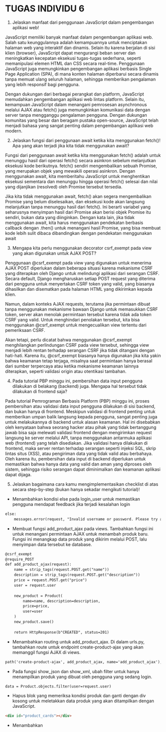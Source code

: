 # TUGAS INDIVIDU 6
1. Jelaskan manfaat dari penggunaan JavaScript dalam pengembangan aplikasi web!

JavaScript memiliki banyak manfaat dalam pengembangan aplikasi web. Salah satu keunggulannya adalah kemampuannya untuk menciptakan halaman web yang interaktif dan dinamis. Selain itu karena berjalan di sisi klien (browser), JavaScript dapat mengurangi beban server dan meningkatkan kecepatan eksekusi tugas-tugas sederhana, seperti memanipulasi elemen HTML dan CSS secara real-time. Penggunaan JavaScript juga memungkinkan pengembangan aplikasi berbasis Single Page Application (SPA), di mana konten halaman diperbarui secara dinamis tanpa memuat ulang seluruh halaman, sehingga memberikan pengalaman yang lebih responsif bagi pengguna. 

Dengan dukungan dari berbagai perangkat dan platform, JavaScript memudahkan pengembangan aplikasi web lintas platform. Selain itu, kemampuan JavaScript dalam menangani pemrosesan asynchronous melalui AJAX atau fetch() juga memungkinkan komunikasi data dengan server tanpa mengganggu pengalaman pengguna. Dengan dukungan komunitas yang besar dan beragam pustaka open-source, JavaScript telah menjadi bahasa yang sangat penting dalam pengembangan aplikasi web modern.

2. Jelaskan fungsi dari penggunaan await ketika kita menggunakan fetch()! Apa yang akan terjadi jika kita tidak menggunakan await?

Fungsi dari penggunaan await ketika kita menggunakan fetch() adalah untuk menunggu hasil dari operasi fetch() secara asinkron sebelum melanjutkan eksekusi kode berikutnya. fetch() sendiri mengembalikan sebuah Promise, yang merupakan objek yang mewakili operasi asinkron. Dengan menggunakan await, kita memberitahu JavaScript untuk menghentikan eksekusi sementara dan menunggu hingga operasi fetch() selesai dan nilai yang dijanjikan (resolved) oleh Promise tersebut tersedia.

Jika kita tidak menggunakan await, fetch() akan segera mengembalikan Promise yang belum diselesaikan, dan eksekusi kode akan langsung melanjutkan tanpa menunggu hasil dari fetch(). Ini berarti variabel yang seharusnya menyimpan hasil dari Promise akan berisi objek Promise itu sendiri, bukan data yang diinginkan.
Dengan kata lain, jika tidak menggunakan await, kita harus menggunakan pendekatan berbasis callback dengan .then() untuk menangani hasil Promise, yang bisa membuat kode lebih sulit dibaca dibandingkan dengan pendekatan menggunakan await

3. Mengapa kita perlu menggunakan decorator csrf_exempt pada view yang akan digunakan untuk AJAX POST?

Penggunaan @csrf_exempt pada view yang digunakan untuk menerima AJAX POST diperlukan dalam beberapa situasi karena mekanisme CSRF yang diterapkan oleh Django untuk melindungi aplikasi dari serangan CSRF. Secara default, Django mengharuskan setiap POST request yang diterima dari pengguna untuk menyertakan CSRF token yang valid, yang biasanya dihasilkan dan disematkan pada halaman HTML yang dikirimkan kepada klien.

Namun, dalam konteks AJAX requests, terutama jika permintaan dibuat tanpa menggunakan mekanisme bawaan Django untuk memasukkan CSRF token, server akan menolak permintaan tersebut karena tidak ada token CSRF yang valid. Untuk menghindari penolakan tersebut, kita bisa menggunakan @csrf_exempt untuk mengecualikan view tertentu dari pemeriksaan CSRF.

Akan tetapi, perlu dicatat bahwa menggunakan @csrf_exempt menghilangkan perlindungan CSRF pada view tersebut, sehingga view menjadi lebih rentan terhadap serangan CSRF jika tidak ditangani dengan hati-hati. Karena itu, @csrf_exempt biasanya hanya digunakan jika kita yakin bahwa keamanan tetap terjaga, misalnya saat permintaan hanya berasal dari sumber terpercaya atau ketika mekanisme keamanan lainnya diterapkan, seperti validasi origin atau otentikasi tambahan.
 
4. Pada tutorial PBP minggu ini, pembersihan data input pengguna dilakukan di belakang (backend) juga. Mengapa hal tersebut tidak dilakukan di frontend saja?

Pada tutorial Pemrograman Berbasis Platform (PBP) minggu ini, proses pembersihan atau validasi data input pengguna dilakukan di sisi backend, dan bukan hanya di frontend. Meskipun validasi di frontend penting untuk memberikan umpan balik langsung kepada pengguna, sangat penting juga untuk melakukannya di backend untuk alasan keamanan. Hal ini disebabkan oleh kenyataan bahwa seorang hacker atau pihak yang tidak bertanggung jawab bisa saja melewati validasi frontend dengan mengirimkan request langsung ke server melalui API, tanpa menggunakan antarmuka aplikasi web (frontend) yang telah disediakan. Jika validasi hanya dilakukan di frontend, maka server rentan terhadap serangan seperti injeksi SQL, skrip lintas situs (XSS), atau pengiriman data yang tidak valid atau berbahaya. Oleh karena itu, pembersihan data input di backend diperlukan untuk memastikan bahwa hanya data yang valid dan aman yang diproses oleh sistem, sehingga risiko serangan dapat diminimalkan dan keamanan aplikasi dapat dijaga.

5. Jelaskan bagaimana cara kamu mengimplementasikan checklist di atas secara step-by-step (bukan hanya sekadar mengikuti tutorial)!

- Menambahkan kondisi else pada login_user untuk memastikan pengguna mendapat feedback jika terjadi kesalahan login
```html
else:
    messages.error(request, "Invalid username or password. Please try again.")
```

- Membuat fungsi add_product_ajax pada views. Tambahkan fungsi ini untuk menangani permintaan AJAX untuk menambah produk baru. Fungsi ini menangkap data produk yang dikirim melalui POST, lalu menyimpan data tersebut ke database.
```html
@csrf_exempt
@require_POST
def add_product_ajax(request):
    name = strip_tags(request.POST.get("name"))
    description = strip_tags(request.POST.get("description"))
    price = request.POST.get("price")
    user = request.user

    new_product = Product(
        name=name, description=description,
        price=price,
        user=user
    )
    new_product.save()

    return HttpResponse(b"CREATED", status=201)
```

- Menambahkan routing untuk add_product_ajax. Di dalam urls.py, tambahkan route untuk endpoint create-product-ajax yang akan memanggil fungsi AJAX di views.
```html
path('create-product-ajax', add_product_ajax, name='add_product_ajax'),
```

- Pada fungsi show_json dan show_xml, ubah filter untuk hanya menampilkan produk yang dibuat oleh pengguna yang sedang login.
```html
data = Product.objects.filter(user=request.user)
```

- Hapus blok yang memeriksa kondisi produk dan ganti dengan div kosong untuk meletakkan data produk yang akan ditampilkan dengan JavaScript.
```html
<div id="product_cards"></div>
```

- Menambahkan <script> di bagian bawah template sebelum {% endblock content %}. Fungsi getProducts ini akan mengambil data produk dari endpoint JSON dan menampilkannya pada halaman.
```html
<script>
  async function getProducts() {
      return fetch("{% url 'add_product_ajax' %}").then((res) => res.json());
  }
</script>
```

- Menambahkan fungsi lain yang bertanggung jawab untuk me-refresh tampilan produk setelah data baru ditambahkan atau halaman di-load.
```html
async function refreshProducts() {
    document.getElementById("product_cards").innerHTML = "";
    document.getElementById("product_cards").className = "";
    const products = await getProducts();
    ...
}
```

- Setelah div dengan ID product_cards, tambahkan modal dengan menggunakan Tailwind CSS yang akan memungkinkan pengguna untuk menambah produk baru melalui AJAX. Modal ini berisi form sederhana untuk input data produk.
```html
<div id="crudModal" tabindex="-1" aria-hidden="true" class="hidden fixed inset-0 z-50 ...">
  <!-- Konten modal -->
</div>

```

- Tambahkan event listener pada form modal untuk mengirimkan data produk baru melalui AJAX tanpa reload halaman.
```html
document.getElementById("productForm").addEventListener("submit", (e) => {
    e.preventDefault();
    hideModal();
    addProduct();
  })
```

- Akhirnya, setelah semua bagian diimplementasikan, pastikan untuk melakukan pengujian menyeluruh untuk memastikan bahwa semua fitur berfungsi seperti yang diharapkan.

# TUGAS INDIVIDU 5
1. Jika terdapat beberapa CSS selector untuk suatu elemen HTML, jelaskan urutan prioritas pengambilan CSS selector tersebut!

Dalam CSS, ketika ada beberapa selector yang dapat diterapkan pada elemen HTML yang sama, urutan prioritas pengambilan (juga dikenal sebagai spesifisitas) digunakan untuk menentukan mana yang akan diterapkan. Berikut adalah urutan prioritas spesifisitas CSS:

- Inline Styles
Style yang ditetapkan langsung pada elemen menggunakan atribut style.
Contoh: <div style="color: red;">Contoh</div>

- ID Selector
Selector yang menggunakan ID, yang ditandai dengan simbol #.
Contoh: #header { color: blue; }
Spesifisitasnya adalah 1-0-0.

- Class, Attribute, dan Pseudo-classes Selector
Selector yang menggunakan kelas (.), atribut ([]), atau pseudo-classes (:hover, :first-child, dll.).
Contoh: .menu { color: green; }, [type="text"] { background: yellow; }
Spesifisitasnya adalah 0-1-0.

- Element dan Pseudo-elements Selector
Selector yang menggunakan elemen HTML atau pseudo-elements (::before, ::after, dll.).
Contoh: div { font-size: 16px; }
Spesifisitasnya adalah 0-0-1.

Menghitung Spesifisitas
Setiap selector dapat dihitung spesifisitasnya dalam format (a-b-c):
a: jumlah inline styles.
b: jumlah ID selectors.
c: jumlah class, attribute, dan pseudo-class selectors.
d: jumlah element dan pseudo-element selectors.

Jika spesifisitas sama, aturan yang ditulis terakhir dalam stylesheet akan diterapkan.
Penggunaan !important dapat mengubah urutan prioritas, sehingga CSS dengan !important akan diterapkan terlepas dari spesifisitas lainnya, meskipun sebaiknya digunakan dengan hati-hati karena dapat membuat debugging lebih sulit.

2. Mengapa responsive design menjadi konsep yang penting dalam pengembangan aplikasi web? Berikan contoh aplikasi yang sudah dan belum menerapkan responsive design!

Responsive design sangat penting dalam pengembangan aplikasi web karena memungkinkan tampilan situs beradaptasi secara otomatis dengan berbagai perangkat seperti smartphone, tablet, dan desktop. Dengan adanya responsive design, pengguna dapat menikmati pengalaman yang konsisten dan nyaman tanpa perlu khawatir tentang ukuran layar atau orientasi perangkat. Seiring dengan meningkatnya jumlah pengguna internet yang mengakses melalui perangkat mobile, penerapan responsive design menjadi kunci agar aplikasi tetap mudah diakses dan digunakan di berbagai platform.

Selain itu, responsive design juga mengoptimalkan proses pengembangan dan pemeliharaan situs. Dengan hanya perlu membuat satu versi situs yang dapat berfungsi di berbagai perangkat, pengembang dapat menghemat waktu dan biaya dibandingkan harus membuat versi terpisah untuk desktop dan mobile.

Contoh aplikasi yang telah berhasil menerapkan responsive design adalah Twitter dan Spotify, di mana tata letak dan fitur mereka otomatis menyesuaikan dengan baik di berbagai perangkat. Sebaliknya, beberapa situs berita lama yang belum mengadopsi responsive design masih memerlukan zoom dan scrolling horizontal pada perangkat mobile seperti web berita, yang secara signifikan mengurangi kenyamanan pengalaman pengguna.

3. Jelaskan perbedaan antara margin, border, dan padding, serta cara untuk mengimplementasikan ketiga hal tersebut!

Margin
- Merupakan space antara suatu elemen (bagian luarnya) dengan elemen-elemen lain (di luar elemen itu sendiri)
- Digunakan untuk mengatur spacing di luar elemen (dari sisi luar elemen itu sendiri)
- Berpengaruh terhadap elemen-elemen lain di sekitar elemen yang bersangkutan
- Penerapan: Di CSS, margin dapat diatur menggunakan properti margin, contoh: margin: 10px; untuk memberikan margin 10px di semua sisi elemen.

Border
- Merupakan garis yang mengelilingi elemen, terletak di antara margin dan padding. Border membentuk tepi visual dari elemen.
- Digunakan untuk memberikan batas visual pada elemen, menonjolkan atau membatasi area elemen tersebut.
- Tidak mempengaruhi jarak antara elemen, tetapi dapat menambah ukuran elemen karena border ditambahkan di luar padding.
- Penerapan: Di CSS, border dapat diatur menggunakan properti border, contoh: border: 2px solid black; untuk memberikan border hitam solid dengan ketebalan 2px di sekeliling elemen.

Padding
- Merupakan space antara batas suatu elemen dengan konten yang ada di dalam elemen itu sendiri
- Digunakan untuk mengatur spacing di dalam elemen (dari sisi dalam elemen itu sendiri)
- Hanya memengaruhi elemen itu sendiri
- Penerapan: Di CSS, padding dapat diatur menggunakan properti padding, contoh: padding: 15px; untuk memberikan padding 15px di dalam elemen dari semua sisi.

4. Jelaskan konsep flex box dan grid layout beserta kegunaannya!

- Flexbox (Flexible Box Layout)
Konsep
Flexbox adalah metode tata letak yang dirancang untuk mengatur elemen dalam satu arah, baik secara horizontal maupun vertikal, sehingga memudahkan pembuatan tata letak yang fleksibel dan dinamis. Flexbox mengatur elemen sebagai "flex container" dan "flex items". Dalam Flexbox, elemen-elemen diatur sepanjang satu sumbu utama dan bisa meluas untuk mengisi ruang yang tersedia atau menyusut agar tetap sesuai di dalam kontainer.

Kegunaan:
- Digunakan untuk tata letak yang lebih fleksibel, terutama untuk baris atau kolom tunggal.
- Membuat elemen-elemen dalam container dapat dengan mudah diatur dalam hal ukuran, perataan (alignment), dan distribusi ruang antar-elemen.
- Berguna ketika tata letak harus dapat menyesuaikan dengan ukuran layar yang berbeda (responsive design).

- Grid Layout
Konsep:
Grid Layout adalah metode tata letak yang lebih canggih dibanding Flexbox, di mana elemen-elemen diatur dalam bentuk grid dua dimensi (baris dan kolom). Grid layout memungkinkan pengaturan elemen secara lebih kompleks dalam dua arah (baik horizontal maupun vertikal).
Grid layout mengandalkan penggunaan grid lines untuk menentukan di mana elemen-elemen harus ditempatkan.

Kegunaan:
- Digunakan untuk tata letak yang lebih rumit yang membutuhkan pengaturan elemen-elemen dalam dua arah (baris dan kolom) sekaligus.
- Berguna untuk membuat tata letak halaman yang lebih kompleks dan teratur, seperti layout halaman web yang memiliki header, sidebar, konten utama, dan footer.

5. Jelaskan bagaimana cara kamu mengimplementasikan checklist di atas secara step-by-step (bukan hanya sekadar mengikuti tutorial)!

- Kustomisasi halaman login, register, dan tambah inventori semenarik mungkin.

Halaman Login (login.html):
- Penempatan form dalam card: Saya meletakkan form login dalam sebuah card dengan menggunakan Flexbox dari Tailwind CSS untuk menempatkan card di tengah halaman. Ini memastikan bahwa elemen login terlihat proporsional di berbagai ukuran layar.
- Styling form: Menggunakan Tailwind CSS, saya mengubah tampilan form input untuk username dan password agar lebih modern dengan class form-control. Ini termasuk border, focus state, dan spacing yang lebih elegan.
- Pesan error atau sukses: Implementasi feedback dengan {% if messages %} memungkinkan pesan muncul secara dinamis saat ada kesalahan atau keberhasilan login. Saya menggunakan berbagai warna untuk menunjukkan pesan sesuai kategori (error, success, atau lainnya).
- Tata letak: Layout login diletakkan dalam div dengan properti CSS min-h-screen dan justify-center untuk memastikan card selalu berada di tengah halaman, bahkan saat layar lebih kecil.

Halaman Tambah Produk (create_product.html):
- Card untuk form: Seperti pada halaman login, form untuk menambah produk juga diletakkan dalam card menggunakan container Flexbox yang memusatkan form pada layar. Ini menjaga konsistensi layout di seluruh aplikasi.
- Form handling: Saya menggunakan Django form framework untuk menangani form fields secara otomatis. Setiap field dikustomisasi dengan label dan pesan error yang muncul jika input tidak valid.
- Styling button: Tombol submit diberi gaya menggunakan Tailwind CSS dengan warna cokelat khas (#8B4513) dan efek hover yang lebih menarik, menambah interaktivitas halaman.

Halaman Daftar Inventori (main.html):
- Navbar: Saya membuat sebuah navbar yang terletak di bagian atas halaman dengan opsi navigasi seperti home, produk, kategori, dan cart. Pengguna yang login ditampilkan dengan nama dan opsi logout. Jika belum login, opsi login dan register ditampilkan.
- Info Card: Pada halaman utama, beberapa card disertakan untuk menampilkan informasi penting seperti NPM, Name, dan Class. Card ini dibuat dinamis agar tampil rapi di berbagai ukuran layar menggunakan Tailwind CSS Grid System.
- Product Display: Produk yang ada ditampilkan dalam grid layout yang responsif. Jika tidak ada produk, gambar dengan ekspresi sedih dan pesan "Belum ada data product" ditampilkan. Jika ada produk, masing-masing produk dimasukkan ke dalam card dengan detail produk dan gambar yang diambil dari template card_product.html.
- Button "Add New Product": Tombol untuk menambah produk baru ditempatkan di bagian kanan atas dan diberi gaya interaktif dengan efek hover dan transformasi menggunakan Tailwind.

Template base.html:
- Global Style: File base.html diubah untuk menggunakan Tailwind CSS secara keseluruhan. Saya memuat file CSS global tambahan untuk elemen styling yang lebih spesifik. Hal ini juga termasuk optimasi agar layout responsif dan mudah digunakan di berbagai perangkat.
- Consistent Layout: Blok konten di dalam {% block content %} memastikan setiap halaman yang mewarisi base.html memiliki layout yang konsisten.

Navbar Dinamis:
- Desktop vs Mobile: Navbar diatur untuk tampil berbeda di perangkat desktop dan mobile. Pada layar kecil, sebuah button akan muncul yang memicu menu dropdown ketika di-klik. Hal ini memastikan pengalaman pengguna yang lancar pada perangkat dengan ukuran layar berbeda.
- Conditional Rendering: Untuk pengguna yang sudah login, navbar akan menampilkan opsi logout dan pesan sambutan, sedangkan pengguna yang belum login akan diberikan opsi login dan register.

# TUGAS INDIVIDU 4
1. Apa perbedaan antara HttpResponseRedirect() dan redirect()

Di Django, baik HttpResponseRedirect() maupun redirect() digunakan untuk mengarahkan pengguna ke URL lain, tetapi ada perbedaan penting antara keduanya.

HttpResponseRedirect(): Kelas ini mengembalikan respons HTTP 302 dengan URL yang diberikan secara langsung. Anda harus menyertakan URL secara eksplisit, baik sebagai string lengkap atau relatif. Cocok untuk redirect sederhana ketika URL tujuan sudah jelas.

redirect(): Fungsi ini lebih fleksibel dan dapat menangani berbagai jenis argumen, seperti string URL, nama view, atau objek model. Misalnya, Anda bisa menggunakan redirect('view_name') untuk mengarahkan ke view tertentu. Django secara otomatis mengonversi argumen menjadi URL yang sesuai, sehingga lebih praktis untuk digunakan dalam berbagai konteks.

Kesimpulan: Gunakan HttpResponseRedirect() untuk redirect sederhana dengan URL yang pasti, dan redirect() untuk kemudahan dan fleksibilitas dalam pengalihan ke berbagai jenis URL.

2. Jelaskan cara kerja penghubungan model Product dengan User!

- Definisikan Model Product
```html
import uuid
from django.db import models
from django.contrib.auth.models import User

class Product(models.Model):
    id = models.UUIDField(primary_key=True, default=uuid.uuid4, editable=False)
    name = models.CharField(max_length=255)
    description = models.TextField()
    price = models.IntegerField()
    user = models.ForeignKey(User, on_delete=models.CASCADE)
```
Penjelasan Struktur
user: Merupakan field dengan tipe ForeignKey yang menghubungkan model Product dengan model User. Setiap produk terkait dengan satu pengguna sebagai pemilik.
on_delete=models.CASCADE: Menentukan bahwa jika pengguna dihapus, semua produk yang terkait dengan pengguna tersebut juga akan dihapus otomatis.

- Proses Membuat Produk
```html
def create_product(request):
    form = ProductForm(request.POST or None)

    if form.is_valid() and request.method == "POST":
        product = form.save(commit=False)
        product.user = request.user 
        product.save()
        return redirect('main:show_main')
```
Langkah-langkah:
- Inisialisasi Formulir: Formulir ProductForm diisi dengan data dari request.POST.
- Validasi: Memeriksa kevalidan formulir. Jika valid dan metode permintaan adalah POST, data akan diproses.
- Mengaitkan Pengguna: Produk yang dibuat dihubungkan dengan pengguna yang sedang login melalui request.user.
- Menyimpan Produk: Produk disimpan ke dalam database, membangun relasi permanen antara produk dan pengguna.

Mengakses Produk oleh Pengguna

Setelah produk dibuat, kita dapat mengakses semua produk yang dimiliki pengguna dengan query berikut:
```html
products = Product.objects.filter(user=request.user)
```
Query ini mengembalikan semua objek Product yang terkait dengan pengguna yang sedang login.

- Kesimpulan
Penghubungan antara model Product dan User memungkinkan pelacakan kepemilikan produk dalam aplikasi. Dengan menggunakan ForeignKey, data produk dapat dikelola berdasarkan pengguna, menjaga integritas data, dan memastikan setiap produk terhubung dengan pemiliknya.

3. Apa perbedaan antara authentication dan authorization, apakah yang dilakukan saat pengguna login? Jelaskan bagaimana Django mengimplementasikan kedua konsep tersebut.

Perbedaan Antara Authentication dan Authorization

- Authentication
Merupakan mekanisme verifikasi terkait sapakah yang ingin mengakses web page, apakah user tersebut terdaftar pada sistem? Authentication penting karena semacam step awal dari user untuk dapat mengakses web page yang menerapkan authorization, apabila user tidak terdaftar pada sistem maka user tidak akan dapat mengakses web page tersebut. Hal ini penting untuk segi keamanan web juga untuk memastikan hanya user yang terdaftar yang dapat mengakses

- Authorization
Merupakan mekanisme verifikasi apakah user yang telah terautentikasi dapat mengakses suatu web, fitur, resources, etc. Authorization penting karena digunakan untuk mengelola dan membatasi apa saja hal-hal yang dapat dilakukan dan tidak dapat dilakukan oleh seorang user. Hal ini penting untuk pengelolaan pengguna juga agar tidak ada user yang dapat mengakses/mengubah suatu hal yang seharusnya hanya dapat diakses oleh beberapa user

- Saat pengguna login, proses yang dilakukan mencakup:

Authentication: Memverifikasi kredensial pengguna (misalnya, nama pengguna dan kata sandi).

Authorization: Setelah berhasil login, sistem akan menentukan akses dan hak pengguna berdasarkan peran atau izin yang telah ditentukan.

- Implementasi Authentication dan Authorization di Django

Authentication di Django:
Django menyediakan sistem autentikasi built-in yang memungkinkan pengguna untuk login menggunakan username dan password dapat menggunakan model untuk menyimpan informasi pengguna dan menggunakan view untuk menangani proses login. Django juga menyediakan middleware yang menangani sesi pengguna, sehingga setelah login, pengguna dapat diidentifikasi di seluruh aplikasi.

Authorization di Django:
Django memungkinkan untuk menetapkan izin (permissions) dan grup (groups) untuk pengguna, yang dapat digunakan untuk mengontrol akses ke berbagai bagian aplikasi. Dapat menggunakan dekorator seperti @login_required dan @permission_required untuk melindungi view tertentu, memastikan hanya pengguna yang terautentikasi dan memiliki izin yang tepat yang dapat mengaksesnya.

4. Bagaimana Django mengingat pengguna yang telah login? Jelaskan kegunaan lain dari cookies dan apakah semua cookies aman digunakan?

Di Django, pengguna yang telah login diingat melalui mekanisme session yang menggunakan cookies. Ketika pengguna berhasil login, Django membuat session ID yang unik dan menyimpannya dalam cookie di browser pengguna. Session ini terkait dengan data pengguna yang disimpan di server. Jadi, setiap kali pengguna melakukan request, session ID dari cookie ini dikirimkan kembali ke server sehingga Django bisa mengidentifikasi pengguna yang sedang aktif.

Kegunaan Lain dari Cookies
Selain mengelola sesi pengguna seperti di atas, cookies memiliki beberapa kegunaan lain:
- Menyimpan Preferensi Pengguna: Cookies dapat digunakan untuk menyimpan informasi seperti bahasa yang dipilih pengguna, tema yang dipilih (dark mode/light mode), dan preferensi lainnya sehingga pengguna tidak perlu memilih ulang pada kunjungan berikutnya.
- Personalisasi Konten: Cookies memungkinkan situs web mempersonalisasi konten untuk pengguna, seperti rekomendasi produk berdasarkan kunjungan sebelumnya.
- Tracking dan Analytics: Cookies digunakan oleh situs web untuk melacak perilaku pengguna, misalnya berapa kali pengguna mengunjungi halaman tertentu, yang berguna untuk keperluan analitik.
- Iklan yang Ditargetkan: Cookies memungkinkan platform iklan menampilkan iklan yang relevan kepada pengguna berdasarkan aktivitas penjelajahan mereka di berbagai situs web.

Sebenarnya cookie tidak berbahaya karena cookie hanyalah sebuah data dan bersifat pasif. Hanya saja, walaupun cookie bersifat pasif (hanya merupakan data dan tidak bisa mengakses data, membaca data, maupun mengganti data yang ada di sistem), penggunaan cookies dalam pengembangan web tetap memiliki sejumlah risiko potensial yang perlu diwaspadai. Perlu dicatat bahwa yang berbahaya bukan cookie, melainkan bagaimana cara cookies digunakan dalam konteks aplikasi web yang ternyata dapat disalahgunakan. Dalam penggunaan cookies, harus waspada terkait CSRF, XSS, Cookie theft, dan lain-lain. Oleh karena itu, sebaiknya tidak menyimpan data yang tergolong sensitif di cookies.

5. Jelaskan bagaimana cara kamu mengimplementasikan checklist di atas secara step-by-step (bukan hanya sekadar mengikuti tutorial).

- Mengimplementasikan fungsi registrasi, login, dan logout untuk memungkinkan pengguna untuk mengakses aplikasi sebelumnya dengan lancar.
- Tambahkan kode berikut ke main/views.py
```html
def register(request):
    form = UserCreationForm()

    if request.method == "POST":
        form = UserCreationForm(request.POST)
        if form.is_valid():
            form.save()
            messages.success(request, 'Your account has been successfully created!')
            return redirect('main:login')
    context = {'form':form}
    return render(request, 'register.html', context)

def login_user(request):
   if request.method == 'POST':
      form = AuthenticationForm(data=request.POST)

      if form.is_valid():
            user = form.get_user()
            login(request, user)
            response = HttpResponseRedirect(reverse("main:show_main"))
            response.set_cookie('last_login', str(datetime.datetime.now()))
            return response

   else:
      form = AuthenticationForm(request)
   context = {'form': form}
   return render(request, 'login.html', context)

def logout_user(request):
    logout(request)
    response = HttpResponseRedirect(reverse('main:login'))
    response.delete_cookie('last_login')
    return response
```
- response.setcookie('last_login', str(datetime.datetime.now())) digunakan untuk menyimpan waktu terakhir user yang bersangkutan login pada cookie
- Tambahkan 'last_login': request.COOKIES['last_login'], pada context di views.py untuk mengakses cookie last_login
- Tambahkan @login_required(login_url='/login') di atas function show_main pada views.py untuk memastikan hanya logged in user yang bisa akses
- Tambahkan potongan kode berikut pada urls.py untuk handle routing:
```html
path('register/', register, name='register'),
path('login/', login_user, name='login'),
path('logout/', logout_user, name='logout'),
```
- Buat template yang akan digunakan untuk masing-masing routing dari views.py (klik untuk mengakses):
[register.html](main/templates/register.html)
[main.html](main/templates/main.html)
[login.html](main/templates/login.html)
- Membuat dua akun pengguna dengan masing-masing tiga dummy data menggunakan model yang telah dibuat pada aplikasi sebelumnya untuk setiap akun di lokal.
- Buka localhost:8000 dan register untuk 2 username dengan username yang berbeda dan password
- Login ntuk kedua user tersebut, kemudian buat 3 product/item baru dengan klik tombol Add New Product dan isi seluruh detail product yang diinginkan
- Setelah selesai coba cek apakah product yang ditambahkan sudah ada di tabel
- Apabila sudah benar, seharusnya setiap user memiliki tabel dengan isi product yang berbeda-beda
-  Menghubungkan model Item dengan User.
- Tambahkan user = models.ForeignKey(User, on_delete=models.CASCADE) pada class Product di models.py untuk initiate Many to One relationship (karena menggunakan ForeignKey) pada User dengan Product/Item.
- Ubah views.py pada bagian:
```html
def create_product(request):
form = ProductForm(request.POST or None)

if form.is_valid() and request.method == "POST":
    product = form.save(commit=False)
    product.user = request.user
    product.save()
    return redirect('main:show_main')
```
- Tambahkan products = Product.objects.filter(user=request.user) dan ubah context untuk key 'name'
```html
def show_main(request):
products = Product.objects.filter(user=request.user)

context = {
    'name': request.user.username,
    ...
}
```
- Lakukan migration untuk menyimpan perubahan
- Menampilkan detail informasi pengguna yang sedang logged in seperti username dan menerapkan cookies seperti last login pada halaman utama aplikasi.
- Untuk menampilkan username dapat menggunakan potongan kode berikut pada main.html:
```html
<p>{{ name }}</p>
```
- Untuk menampilkan data last login user dapat memanfaatkan Cookies dengan menggunakan potongan kode berikut pada main.html:
```html
<h5>Sesi terakhir login: {{ last_login }}</h5>
```
- Untuk mengimplementasikan cookiesnya sebagai berikut:
- response.set_cookie('last_login', str(datetime.datetime.now())) pada function login_user di views.py untuk set cookie kapan user login terakhir kali
- response.delete_cookie('last_login') pada function logout_user di views.py untuk menghapus cookie
- 'last_login': request.COOKIES['last_login'], pada context function show_main di views.py

# TUGAS INDIVIDU 3

1. Jelaskan mengapa kita memerlukan data delivery dalam pengimplementasian sebuah platform?

Data delivery sangat penting dalam pengimplementasian sebuah platform karena berperan dalam memastikan ketersediaan layanan. Tanpa mekanisme pengiriman data yang tepat, pengguna mungkin mengalami keterlambatan atau bahkan kehilangan akses terhadap informasi yang diperlukan. Ini bisa berdampak negatif pada pengalaman pengguna dan kinerja platform secara keseluruhan. Selain itu, data delivery yang efisien memungkinkan integrasi antara berbagai sistem dan aplikasi di dalam platform, memastikan bahwa data dapat dikirim dan diterima tanpa hambatan. Hal ini juga mendukung konsistensi data, yang penting untuk menjaga integritas informasi antar sistem. 

Di samping itu, platform yang memiliki data delivery yang baik lebih mampu beradaptasi dengan pertumbuhan pengguna dan peningkatan volume data, sehingga memastikan skalabilitas yang dibutuhkan seiring perkembangan platform. Mekanisme ini juga memungkinkan keamanan data yang lebih kuat dengan memastikan bahwa data hanya diakses oleh pihak yang berwenang, melindungi informasi sensitif dari potensi ancaman.

2. Menurutmu, mana yang lebih baik antara XML dan JSON? Mengapa JSON lebih populer dibandingkan XML?

Menurut saya, JSON secara umum lebih baik untuk kebanyakan kasus penggunaan modern, terutama dalam pengembangan aplikasi web dan komunikasi data yang membutuhkan kecepatan dan efisiensi. JSON lebih ringan, lebih mudah dibaca, dan lebih cepat diproses dibandingkan XML. Selain itu, JSON memiliki integrasi yang sangat baik dengan bahasa pemrograman seperti JavaScript, yang membuatnya lebih populer dalam pengembangan aplikasi berbasis web.

Namun, jika memerlukan validasi skema yang kuat atau bekerja dengan data yang kompleks dan terstruktur (misalnya, dengan metadata atau atribut), XML bisa menjadi pilihan yang lebih tepat karena dukungan untuk skema yang lebih formal.

Secara keseluruhan, untuk penggunaan umum yang melibatkan pertukaran data sederhana, JSON biasanya merupakan pilihan yang lebih baik.

JSON lebih populer dibandingkan XML karena :
- Tingkat simplicity dan readability yang tinggi karena syntax dan indentasinya yang ringkas
- Memiliki banyak method yang dapat mempercepat proses penyusunan program (contoh: JSON.parse() untuk mengubah JSON string menjadi Object dengan atribut-atributnya)
- Dapat merepresentasikan data dengan ukuran file yang kecil karena syntaxnya ringkas (seperti tidak menggunakan tag, etc.)
- Dapat melakukan transfer/pertukaran data dengan sangat cepat (tidak perlu banyak parse karena syntaxnya juga singkat)
- Sangat compatible dengan berbagai teknologi web, seperti JavaScript dan lain-lain.
- Mendukung tipe data native, seperti numbers, booleans, null, etc.

3. Jelaskan fungsi dari method is_valid() pada form Django dan mengapa kita membutuhkan method tersebut?

Method is_valid() pada form Django digunakan untuk memeriksa apakah data yang dimasukkan ke dalam form memenuhi semua validasi yang telah ditentukan, baik dari validasi bawaan Django maupun validasi custom. Method ini akan mengembalikan nilai True jika data valid, dan False jika tidak.

Kita membutuhkan method ini untuk memastikan bahwa data yang diolah sudah benar sebelum disimpan ke database atau diproses lebih lanjut, sehingga mencegah kesalahan atau data yang tidak sesuai.

4. Mengapa kita membutuhkan csrf_token saat membuat form di Django? Apa yang dapat terjadi jika kita tidak menambahkan csrf_token pada form Django? Bagaimana hal tersebut dapat dimanfaatkan oleh penyerang?

Dalam Django, kita membutuhkan csrf_token untuk melindungi aplikasi dari serangan Cross-Site Request Forgery (CSRF). Serangan ini terjadi ketika penyerang mencoba mengirimkan permintaan berbahaya atas nama pengguna tanpa izin mereka. Misalnya, jika pengguna sedang login ke suatu aplikasi, penyerang bisa memanfaatkan celah ini untuk melakukan aksi seperti mengubah data atau menjalankan transaksi tanpa sepengetahuan pengguna.

Dengan menambahkan csrf_token pada form, Django memastikan bahwa setiap permintaan yang dikirim benar-benar berasal dari sumber yang sah (form asli di situs), bukan dari halaman eksternal yang dibuat oleh penyerang. Tanpa csrf_token, aplikasi rentan terhadap serangan ini, yang bisa berdampak pada keamanan dan integritas data.

5. Jelaskan bagaimana cara kamu mengimplementasikan checklist di atas secara step-by-step (bukan hanya sekadar mengikuti tutorial).

- Membuat base.html pada root/templates dan mengisinya dengan:
```html
{% load static %}
<!DOCTYPE html>
<html lang="en">
  <head>
    <meta charset="UTF-8" />
    <meta name="viewport" content="width=device-width, initial-scale=1.0" />
    {% block meta %} {% endblock meta %}
  </head>

  <body>
    {% block content %} {% endblock content %}
  </body>
</html>
```
- Membuat forms.py pada main dan mengisinya dengan:
```html
from django.forms import ModelForm
from main.models import Product

class ProductForm(ModelForm):
    class Meta:
        model = Product
        fields = ["name", "description", "price"]
```
- Ubah function show_main pada views.py menjadi sebagai berikut:
```html
def show_main(request):
    products = Product.objects.all()

    context = {
        'name': 'Sarah Saphira Setiawan',
        'npm' : '2306240093',
        'class': 'PBP A',
        'products': products
    }

    return render(request, "main.html", context)
```
- Buat create_product.html pada main/templates/ dan isi sebagai berikut:
```html
{% extends 'base.html' %} 
{% block content %}
<h1>Add New Product</h1>

<form method="POST">
  {% csrf_token %}
  <table>
    {{ form.as_table }}
    <tr>
      <td></td>
      <td>
        <input type="submit" value="Add Product" />
      </td>
    </tr>
  </table>
</form>
```
- Tambahkan 5 fungsi views untuk melihat objek yang sudah ditambahkan dalam format HTML, XML, JSON, XML by ID, dan JSON by ID.

- create_product untuk menerima input user, dapat diakses ketika user klik button "Add New Product"
```html
def create_product(request):
    form = ProductForm(request.POST or None)

    if form.is_valid() and request.method == "POST":
        form.save()
        return redirect('main:show_main')

    context = {'form': form}
    return render(request, "create_product.html", context)
```
- show_xml untuk menampilkan representasi seluruh products dalam format XML
```html
def show_xml(request):
    data = Product.objects.all()
    return HttpResponse(serializers.serialize("xml", data), content_type="application/xml")
```
- show_json untuk menampilkan representasi seluruh products dalam format JSON,
```html
def show_json(request):
    data = Product.objects.all()
    return HttpResponse(serializers.serialize("json", data), content_type="application/json")
```
- show_xml_by_id untuk menampilkan representasi product dengan id yang diinginkan dalam format XML
```html
def show_xml_by_id(request, id):
    data = Product.objects.filter(pk=id)
    return HttpResponse(serializers.serialize("xml", data), content_type="application/xml")
```
- show_json_by_id untuk menampilkan representasi product dengan id yang diinginkan dalam format JSON
```html
def show_json_by_id(request, id):
    data = Product.objects.filter(pk=id)
    return HttpResponse(serializers.serialize("json", data), content_type="application/json")
```
- Membuat routing URL untuk masing-masing views

- Isi urls.py dengan:
```html
from django.urls import path
from main.views import show_main, create_product, show_xml, show_json, show_xml_by_id, show_json_by_id

app_name = 'main'

urlpatterns = [
    path('', show_main, name='show_main'),
    path('create-product', create_product, name='create_product'),
    path('xml/', show_xml, name='show_xml'),
    path('json/', show_json, name='show_json'),
    path('xml/<str:id>/', show_xml_by_id, name='show_xml_by_id'),
    path('json/<str:id>/', show_json_by_id, name='show_json_by_id'),
]
```
- urlpatterns digunakan agar function-function yang telah dicantumkan pada views.py dapat diakses dengan url yang diinginkan.

6. Mengakses keempat URL di poin 2 menggunakan Postman, membuat screenshot dari hasil akses URL pada Postman

- XML: (url)/xml: Untuk menampilkan representasi seluruh products dalam format XML
![](https://github.com/sarahsaphira/cookies-store/blob/fa5ccb3d9a3fbbc8417ffb8a28bca29d71c718f4/xml.png)

- JSON: (url)/json: Untuk menampilkan representasi seluruh products dalam format JSON
![](https://github.com/sarahsaphira/cookies-store/blob/fa5ccb3d9a3fbbc8417ffb8a28bca29d71c718f4/json.png)

- XML by ID: (url)/xml/(desired_id): Untuk menampilkan representasi product dengan id yang diinginkan dalam format XML
![](https://github.com/sarahsaphira/cookies-store/blob/fa5ccb3d9a3fbbc8417ffb8a28bca29d71c718f4/XMLbyID.png)

- JSON by ID: (url)/xml/(desired_id): Untuk menampilkan representasi product dengan id yang diinginkan dalam format JSON
![](https://github.com/sarahsaphira/cookies-store/blob/fa5ccb3d9a3fbbc8417ffb8a28bca29d71c718f4/JSONbyID.png)

# TUGAS INDIVIDU 2
1. Jelaskan bagaimana cara kamu mengimplementasikan checklist di atas secara step-by-step (bukan hanya sekadar mengikuti tutorial)

Cara Pengerjaan Checklist
- Membuat sebuah proyek Django baru.
- Membuat direktori baru bernama cookies-store yang akan dijadikan local directory
- Membuat repository github baru bernama cookies-store
- Membuat file README.md dan mengeditnya melalui VSCODE
- Membuka CMD pada directory cookies-store dan menjalankan git init, git branch -M main, git remote add origin https://github.com/sarahsaphira/cookies-store.git, dan git push -u origin main untuk membuat main branch dengan nama main, menghubungkan local directory/repository dengan repository github, dan push/update semua perubahan ke github
- Menjalankan python3 -m venv env untuk membuat virtual environment untuk directory agar dapat maintain versi-versi django dan lain sebagainya yang dipakai di device
- Menjalankan source env/bin/activate untuk mengaktifkan virtual environment
- Membuat file baru bernama requirements.txt dan mengisinya dengan hal-hal yang ingin diinstall agar tidak terlalu banyak menjalankan command pip install, saya mengisinya dengan:
- Menjalankan pip install -r requirements.txt untuk install hal-hal yang telah ditambahkan pada requirements.txt tadi
- Menjalankan django-admin startproject cookies_store .
- Membuka file settings.py dan ubah ALLOWED_HOSTS = [] menjadi ALLOWED_HOSTS = ["localhost", "127.0.0.1"] karena akan diperlukan untuk proses deployment
- Membuat file baru bernama .gitignore untuk memberikan informasi mengenai berkas yang perubahannya tidak perlu ditrack oleh Git,
- Membuat aplikasi dengan nama main pada proyek tersebut.
- Masih pada CMD yang sama, jalankan python3 manage.py startapp main untuk membuat django app baru bernama main pada django project bernama cookies_store
- Membuka file settings.py dan tambahkan 'main' pada variabel INSTALLED_APPS
- Membuka directory main dan buat directory baru bernama templates untuk menyimpan file main.html yang akan digunakan karena django menggunakan Model-View-Template (MVT)
- Membuat file baru bernama main.html pada directory templates dan mengisinya dengan konten-konten yang diperlukan. 
- Melakukan routing pada proyek agar dapat menjalankan aplikasi main.
- Membuka file urls.py pada directory cookies_store
- Menambahkan from django.urls import path, include
- Mengubah urlpatterns menjadi:
```html
urlpatterns = [
    path('', include('main.urls')),
]
```

- Membuat model pada aplikasi main dengan nama Item dan memiliki atribut wajib sebagai berikut.
name sebagai nama item dengan tipe CharField.
price sebagai harga item dengan tipe IntegerField.
description sebagai deskripsi item dengan tipe TextField.

- membuka models.py dan mengisinya dengan attributes/fields yang diperlukan. Pada kasus ini, saya menggunakan 3 attributes, yakni name (CharField), price (IntegerField), description (TextField). Isi file models.py adalah sebagai berikut:
```html
from django.db import models

class Product(models.Model):
    name = models.CharField(max_length=255)
    price = models.IntegerField()
    description = models.TextField()
```

- Membuka views.py dan menambahkan potongan kode di bawah ini untuk menghubungkan Views dan Templates. Sehingga, isi views.py sebagai berikut:
```html
from django.shortcuts import render

def show_main(request):
    context = {
        'npm' : '2306240093',
        'name': 'Sarah Saphira Setiawan',
        'class': 'PBP A'
    }

    return render(request, "main.html", context)

- ubah urlpatterns menjadi seperti ini:
urlpatterns = [
    path('', show_main, name='show_main'), 
]
```

- Menjalankan git push origin main, git add . , git commit -m "message", dan git push -u origin main untuk update github repository agar sesuai dengan local repository

2. Buatlah bagan yang berisi request client ke web aplikasi berbasis Django beserta responnya dan jelaskan pada bagan tersebut kaitan antara urls.py, views.py, models.py, dan berkas html.
![](https://github.com/sarahsaphira/cookies-store/blob/1b0f33067c635ff55e09f6e077944304a335bbb5/BaganNomor2.png)

Client mengirim request ke Internet -> forward ke Python/Django -> forward ke urls.py -> forward ke views.py untuk memproses url -> read/write data dari/ke models.py dan database -> input/display data dari/ke templates -> return html file yang telah dimerge dengan value-value yang diinginkan -> proses ke internet -> display ke client's device

3. Jelaskan fungsi git dalam pengembangan perangkat lunak!

Git berfungsi sebagai alat penting dalam pengembangan perangkat lunak karena membantu tim pengembang mengelola perubahan pada kode. Dengan Git, setiap perubahan yang dilakukan dicatat, sehingga pengembang bisa melihat versi-versi sebelumnya, siapa yang melakukan perubahan, dan alasan perubahan tersebut.

Git juga memudahkan kerja sama tim. Beberapa orang bisa bekerja di proyek yang sama tanpa perlu khawatir akan mengganggu pekerjaan satu sama lain. Mereka bisa membuat cabang (branch) dari kode utama untuk mengembangkan fitur baru atau memperbaiki masalah, lalu menggabungkannya kembali setelah selesai.

Selain itu, Git memungkinkan kita untuk kembali ke versi kode yang stabil jika terjadi kesalahan. Ini memberikan rasa aman karena kita selalu bisa memulihkan kode yang sudah bekerja dengan baik. Jika ada konflik ketika beberapa orang mengubah bagian kode yang sama, Git juga membantu menyelesaikan masalah ini.

4. Menurut Anda, dari semua framework yang ada, mengapa framework Django dijadikan permulaan pembelajaran pengembangan perangkat lunak?

Django sering dipilih sebagai framework pertama dalam pembelajaran pengembangan perangkat lunak karena memiliki beberapa keunggulan yang membuatnya cocok untuk pemula. Pertama, Django sudah dilengkapi dengan banyak fitur bawaan, seperti autentikasi pengguna, manajemen database, dan URL routing, sehingga kita tidak perlu membangun semuanya dari nol. Ini membantu pengembang baru untuk lebih fokus pada logika aplikasi daripada hal-hal teknis yang rumit.

Selain itu, Django mengikuti prinsip "batteries included", yang berarti banyak kebutuhan pengembangan umum sudah tersedia dan siap pakai. Ini membuat proses belajar lebih mudah karena pengembang tidak harus mencari atau mengatur banyak alat tambahan.

Django juga mengedepankan praktik pengembangan yang baik, seperti pembagian tugas antara bagian yang mengatur logika (views), data (models), dan tampilan (templates) melalui arsitektur Model-View-Template (MVT). Dengan pendekatan ini, pengembang belajar cara mengorganisasi kode dengan baik dari awal.

5. Mengapa model pada Django disebut sebagai ORM?

Model dalam Django disebut ORM (Object-Relational Mapping) karena memungkinkan kita bekerja dengan data di database menggunakan objek Python, tanpa harus menulis perintah SQL secara langsung. Django ORM menghubungkan objek Python dengan tabel di database relasional.

Jadi, saat kita membuat model di Django, misalnya model Product, Django akan mengubahnya menjadi tabel product di database, dan setiap atribut dari model tersebut akan menjadi kolom di tabel. ORM mempermudah kita untuk mengambil, menyimpan, atau mengubah data hanya dengan menggunakan metode pada objek Python, tanpa perlu berurusan dengan query SQL yang kompleks.

ORM juga memastikan agar struktur kode dan database tetap konsisten. Jika ada perubahan pada model, Django bisa otomatis menyesuaikan perubahan tersebut ke dalam database melalui fitur migrasi. Ini membantu kita menghindari pengelolaan database secara manual, membuat pengembangan lebih cepat dan mudah.

Intinya, Django menggunakan ORM untuk memetakan objek Python ke tabel database, sehingga kita bisa bekerja dengan database secara lebih sederhana dan efisien.